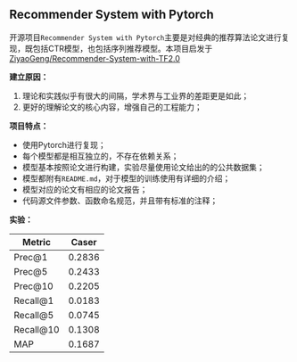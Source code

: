 
## Recommender System with Pytorch

开源项目`Recommender System with Pytorch`主要是对经典的推荐算法论文进行复现，既包括CTR模型，也包括序列推荐模型。本项目启发于 [ZiyaoGeng/Recommender-System-with-TF2.0](https://github.com/ZiyaoGeng/Recommender-System-with-TF2.0)

**建立原因：**

1. 理论和实践似乎有很大的间隔，学术界与工业界的差距更是如此；
2. 更好的理解论文的核心内容，增强自己的工程能力；

**项目特点：**

- 使用Pytorch进行复现；
- 每个模型都是相互独立的，不存在依赖关系；
- 模型基本按照论文进行构建，实验尽量使用论文给出的的公共数据集；
- 模型都附有`README.md`，对于模型的训练使用有详细的介绍；
- 模型对应的论文有相应的论文报告；
- 代码源文件参数、函数命名规范，并且带有标准的注释；

**实验：**

| Metric    | Caser  |
| --------- | ------ |
| Prec@1    | 0.2836 |
| Prec@5    | 0.2433 |
| Prec@10   | 0.2205 |
| Recall@1  | 0.0183 |
| Recall@5  | 0.0745 |
| Recall@10 | 0.1308 |
| MAP       | 0.1687 |

